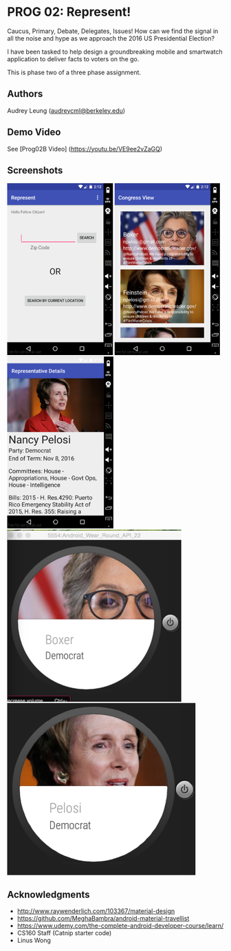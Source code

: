 # PROG 02: Represent!

Caucus, Primary, Debate, Delegates, Issues! How can we find the signal in all the noise and hype as we approach the 2016 US Presidential Election? 

I have been tasked to help design a groundbreaking mobile and smartwatch application to deliver facts to voters on the go.

This is phase two of a three phase assignment. 
## Authors

Audrey Leung ([audreycml@berkeley.edu](mailto:audreycml@berkeley.edu))

## Demo Video

See [Prog02B Video] (https://youtu.be/VE9ee2vZaGQ)

## Screenshots

<img src="screenshots/rep01.png" height="400" alt="Screenshot"/>
<img src="screenshots/rep02.png" height="400" alt="Screenshot"/>
<img src="screenshots/rep03.png" height="400" alt="Screenshot"/>
<img src="screenshots/rep04.png" height="400" alt="Screenshot"/>
<img src="screenshots/rep05.png" height="400" alt="Screenshot"/>

## Acknowledgments

* http://www.raywenderlich.com/103367/material-design
* https://github.com/MeghaBambra/android-material-travellist
* https://www.udemy.com/the-complete-android-developer-course/learn/
* CS160 Staff (Catnip starter code)
* Linus Wong
